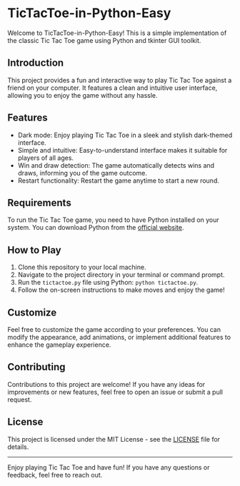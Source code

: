 # TicTacToe-in-Python-Easy

Welcome to TicTacToe-in-Python-Easy! This is a simple implementation of the classic Tic Tac Toe game using Python and tkinter GUI toolkit.

## Introduction

This project provides a fun and interactive way to play Tic Tac Toe against a friend on your computer. It features a clean and intuitive user interface, allowing you to enjoy the game without any hassle.

## Features

- Dark mode: Enjoy playing Tic Tac Toe in a sleek and stylish dark-themed interface.
- Simple and intuitive: Easy-to-understand interface makes it suitable for players of all ages.
- Win and draw detection: The game automatically detects wins and draws, informing you of the game outcome.
- Restart functionality: Restart the game anytime to start a new round.

## Requirements

To run the Tic Tac Toe game, you need to have Python installed on your system. You can download Python from the [official website](https://www.python.org/downloads/).

## How to Play

1. Clone this repository to your local machine.
2. Navigate to the project directory in your terminal or command prompt.
3. Run the `tictactoe.py` file using Python: `python tictactoe.py`.
4. Follow the on-screen instructions to make moves and enjoy the game!

## Customize

Feel free to customize the game according to your preferences. You can modify the appearance, add animations, or implement additional features to enhance the gameplay experience.

## Contributing

Contributions to this project are welcome! If you have any ideas for improvements or new features, feel free to open an issue or submit a pull request.

## License

This project is licensed under the MIT License - see the [LICENSE](LICENSE) file for details.

---

Enjoy playing Tic Tac Toe and have fun! If you have any questions or feedback, feel free to reach out.

